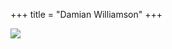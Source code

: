 +++
title = "Damian Williamson"
+++

<div>
<img class="banner" src="{{link "/assets/home-dining.jpg"}}" />
</div>
